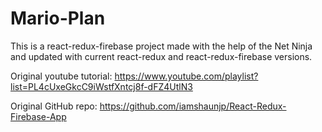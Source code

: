 # Mario-Plan
This is a react-redux-firebase project made with the help of the Net Ninja and updated with current react-redux and react-redux-firebase versions.


Original youtube tutorial: https://www.youtube.com/playlist?list=PL4cUxeGkcC9iWstfXntcj8f-dFZ4UtlN3

Original GitHub repo: https://github.com/iamshaunjp/React-Redux-Firebase-App
